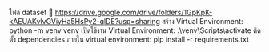 ไฟล์ dataset 🔻
https://drive.google.com/drive/folders/1GpKpK-kAEUAKvlvGViyHa5HsPy2-qlDE?usp=sharing
สร้าง Virtual Environment:
  python -m venv venv
เปิดใช้งาน Virtual Environment:
  .\venv\Scripts\activate
ติดตั้ง dependencies ภายใน virtual environment:
pip install -r requirements.txt

 
